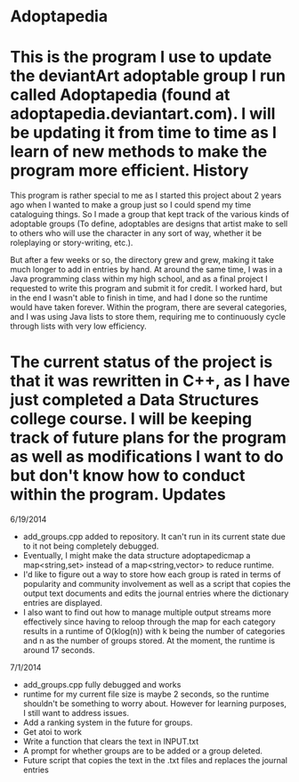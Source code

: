 Adoptapedia
===========
This is the program I use to update the deviantArt adoptable group I run called Adoptapedia (found at adoptapedia.deviantart.com). I will be updating it from time to time as I learn of new methods to make the program more efficient.
History
===========
This program is rather special to me as I started this project about 2 years ago when I wanted to make a group just so I could spend my time cataloguing things. So I made a group that kept track of the various kinds of adoptable groups (To define, adoptables are designs that artist make to sell to others who will use the character in any sort of way, whether it be roleplaying or story-writing, etc.).

But after a few weeks or so, the directory grew and grew, making it take much longer to add in entries by hand. At around the same time, I was in a Java programming class within my high school, and as a final project I requested to write this program and submit it for credit. I worked hard, but in the end I wasn't able to finish in time, and had I done so the runtime would have taken forever. Within the program, there are several categories, and I was using Java lists to store them, requiring me to continuously cycle through lists with very low efficiency.

The current status of the project is that it was rewritten in C++, as I have just completed a Data Structures college course. I will be keeping track of future plans for the program as well as modifications I want to do but don't know how to conduct within the program.
Updates
===========
6/19/2014
- add_groups.cpp added to repository. It can't run in its current state due to it not being completely debugged.
- Eventually, I might make the data structure adoptapedicmap a map<string,set<int>> instead of a map<string,vector<int>> to reduce runtime.
- I'd like to figure out a way to store how each group is rated in terms of popularity and community involvement as well as a script that copies the output text documents and edits the journal entries where the dictionary entries are displayed.
- I also want to find out how to manage multiple output streams more effectively since having to reloop through the map for each category results in a runtime of O(klog(n)) with k being the number of categories and n as the number of groups stored. At the moment, the runtime is around 17 seconds.

7/1/2014
- add_groups.cpp fully debugged and works
- runtime for my current file size is maybe 2 seconds, so the runtime shouldn't be something to worry about. However for learning purposes, I still want to address issues.
- Add a ranking system in the future for groups.
- Get atoi to work
- Write a function that clears the text in INPUT.txt
- A prompt for whether groups are to be added or a group deleted.
- Future script that copies the text in the .txt files and replaces the journal entries

